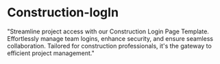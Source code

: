 # Construction-logIn
"Streamline project access with our Construction Login Page Template. Effortlessly manage team logins, enhance security, and ensure seamless collaboration. Tailored for construction professionals, it's the gateway to efficient project management."
